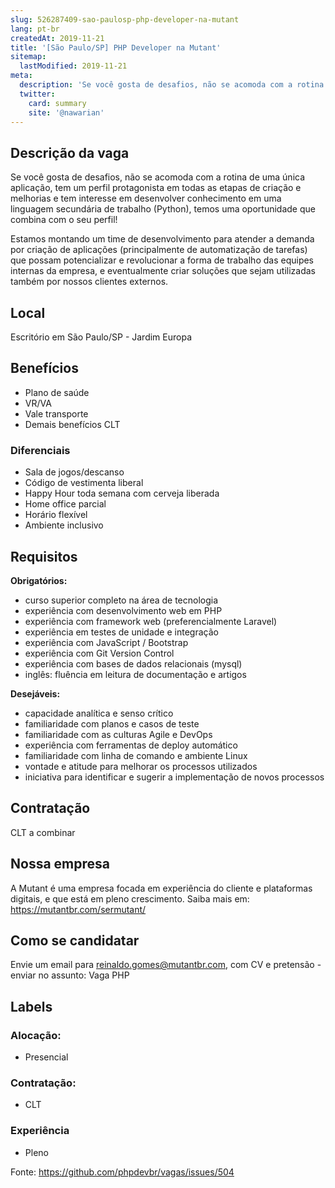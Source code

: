 ```yaml
---
slug: 526287409-sao-paulosp-php-developer-na-mutant
lang: pt-br
createdAt: 2019-11-21
title: '[São Paulo/SP] PHP Developer na Mutant'
sitemap:
  lastModified: 2019-11-21
meta:
  description: 'Se você gosta de desafios, não se acomoda com a rotina de uma única aplicação, tem um perfil protagonista em todas as etapas de criação e melhorias e tem interesse em desenvolver conhecimento em uma linguagem secundária de trabalho (Python), temos uma oportunidade que combina com o seu perfil!  Estamos montando um time de desenvolvimento para atender a demanda por criação de aplicações (principalmente de automatização de tarefas) que possam potencializar e revolucionar a forma de trabalho das equipes internas da empresa, e eventualmente criar soluções que sejam utilizadas também por nossos clientes externos.'
  twitter:
    card: summary
    site: '@nawarian'
---
```


## Descrição da vaga

Se você gosta de desafios, não se acomoda com a rotina de uma única aplicação, tem um perfil protagonista em todas as etapas de criação e melhorias e tem interesse em desenvolver conhecimento em uma linguagem secundária de trabalho (Python), temos uma oportunidade que combina com o seu perfil! 
 
Estamos montando um time de desenvolvimento para atender a demanda por criação de aplicações (principalmente de automatização de tarefas) que possam potencializar e revolucionar a forma de trabalho das equipes internas da empresa, e eventualmente criar soluções que sejam utilizadas também por nossos clientes externos.

## Local

Escritório em São Paulo/SP - Jardim Europa

## Benefícios

- Plano de saúde
- VR/VA
- Vale transporte
- Demais benefícios CLT

### Diferenciais

- Sala de jogos/descanso
- Código de vestimenta liberal
- Happy Hour toda semana com cerveja liberada
- Home office parcial
- Horário flexível
- Ambiente inclusivo

## Requisitos

**Obrigatórios:**
- curso superior completo na área de tecnologia
- experiência com desenvolvimento web em PHP
- experiência com framework web (preferencialmente Laravel)
- experiência em testes de unidade e integração
- experiência com JavaScript / Bootstrap
- experiência com Git Version Control
- experiência com bases de dados relacionais (mysql)
- inglês: fluência em leitura de documentação e artigos


**Desejáveis:**
- capacidade analítica e senso crítico
- familiaridade com planos e casos de teste
- familiaridade com as culturas Agile e DevOps
- experiência com ferramentas de deploy automático
- familiaridade com linha de comando e ambiente Linux
- vontade e atitude para melhorar os processos utilizados
- iniciativa para identificar e sugerir a implementação de novos processos


## Contratação

CLT a combinar

## Nossa empresa

A Mutant é uma empresa focada em experiência do cliente e plataformas digitais, e que está em pleno crescimento. Saiba mais em: https://mutantbr.com/sermutant/

## Como se candidatar

Envie um email para reinaldo.gomes@mutantbr.com, com CV e pretensão - enviar no assunto: Vaga PHP

## Labels

<!-- Escolha abaixo, apague as que não fizerem sentido: -->
### Alocação:
- Presencial

### Contratação:
- CLT

### Experiência
- Pleno

Fonte: https://github.com/phpdevbr/vagas/issues/504